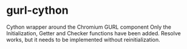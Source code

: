 # gurl-cython
Cython wrapper around the Chromium GURL component
Only the Initialization, Getter and Checker functions have been added. Resolve works, but it needs to be implemented 
without reinitialization.
